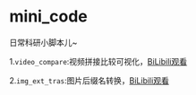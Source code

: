 # mini_code
日常科研小脚本儿~

1.`video_compare`:视频拼接比较可视化，[BiLibili观看](https://www.bilibili.com/video/BV11d4y1S7EU/?vd_source=1d5df1f3ef5b9d878809e5674ac44906)

2.`img_ext_tras`:图片后缀名转换，[BiLibili观看]()
